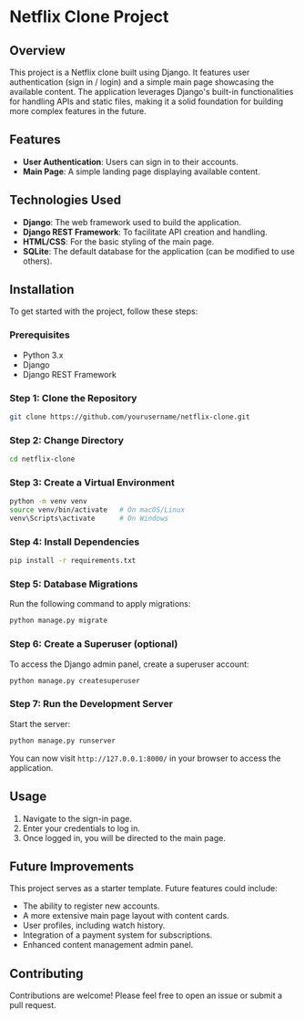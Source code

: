 


# Netflix Clone Project

## Overview

This project is a Netflix clone built using Django. It features user authentication (sign in / login) and a simple main page showcasing the available content. The application leverages Django's built-in functionalities for handling APIs and static files, making it a solid foundation for building more complex features in the future.

## Features

- **User Authentication**: Users can sign in to their accounts.
- **Main Page**: A simple landing page displaying available content.

## Technologies Used

- **Django**: The web framework used to build the application.
- **Django REST Framework**: To facilitate API creation and handling.
- **HTML/CSS**: For the basic styling of the main page.
- **SQLite**: The default database for the application (can be modified to use others).

## Installation

To get started with the project, follow these steps:

### Prerequisites

- Python 3.x
- Django
- Django REST Framework

### Step 1: Clone the Repository

```bash
git clone https://github.com/yourusername/netflix-clone.git
```

### Step 2: Change Directory

```bash
cd netflix-clone
```

### Step 3: Create a Virtual Environment

```bash
python -m venv venv
source venv/bin/activate   # On macOS/Linux
venv\Scripts\activate      # On Windows
```

### Step 4: Install Dependencies

```bash
pip install -r requirements.txt
```

### Step 5: Database Migrations

Run the following command to apply migrations:

```bash
python manage.py migrate
```

### Step 6: Create a Superuser (optional)

To access the Django admin panel, create a superuser account:

```bash
python manage.py createsuperuser
```

### Step 7: Run the Development Server

Start the server:

```bash
python manage.py runserver
```

You can now visit `http://127.0.0.1:8000/` in your browser to access the application.

## Usage

1. Navigate to the sign-in page.
2. Enter your credentials to log in.
3. Once logged in, you will be directed to the main page.

## Future Improvements

This project serves as a starter template. Future features could include:

- The ability to register new accounts.
- A more extensive main page layout with content cards.
- User profiles, including watch history.
- Integration of a payment system for subscriptions.
- Enhanced content management admin panel.

## Contributing

Contributions are welcome! Please feel free to open an issue or submit a pull request.


